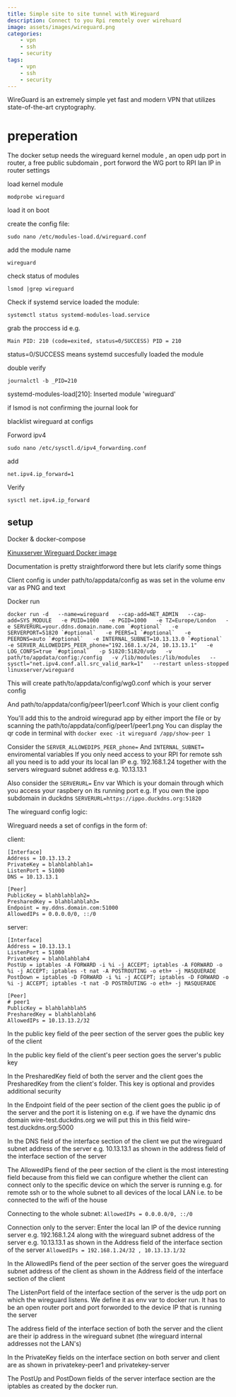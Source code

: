```yaml
---
title: Simple site to site tunnel with Wireguard
description: Connect to you Rpi remotely over wirehuard
image: assets/images/wireguard.png
categories:
    - vpn
    - ssh
    - security
tags:
    - vpn
    - ssh
    - security
---
```


WireGuard is an extremely simple yet fast and modern VPN that utilizes state-of-the-art cryptography.

# preperation

The docker setup needs the wireguard kernel module , an open udp port in router, a free  public subdomain ,  port forword the WG port to RPI lan IP in router settings

load kernel module

`modprobe wireguard`

load it on boot

create the config file:

`sudo nano /etc/modules-load.d/wireguard.conf`

add the module name

`wireguard`

check status of modules 

`lsmod |grep wireguard`

Check if systemd service loaded the module:

`systemctl status systemd-modules-load.service`

grab the proccess id
e.g.

`Main PID: 210 (code=exited, status=0/SUCCESS)
PID = 210`

status=0/SUCCESS means systemd succesfully loaded the module

double verify

`journalctl -b _PID=210`

systemd-modules-load[210]: Inserted module 'wireguard'

if lsmod is not confirming the journal  look for 

blacklist wireguard at configs

Forword ipv4

`sudo nano /etc/sysctl.d/ipv4_forwarding.conf `

add

`net.ipv4.ip_forward=1`

Verify

`sysctl net.ipv4.ip_forward`


## setup

Docker & docker-compose

[Kinuxserver Wireguard Docker image](https://github.com/linuxserver/docker-wireguard)

Documentation is pretty straightforword there but lets clarify some things

Client config is under path/to/appdata/config as was set in the volume env var as PNG and text

Docker run

```
docker run -d   --name=wireguard   --cap-add=NET_ADMIN   --cap-add=SYS_MODULE   -e PUID=1000   -e PGID=1000   -e TZ=Europe/London   -e SERVERURL=your.ddns.domain.name.com `#optional`   -e SERVERPORT=51820 `#optional`   -e PEERS=1 `#optional`   -e PEERDNS=auto `#optional`   -e INTERNAL_SUBNET=10.13.13.0 `#optional`   -e SERVER_ALLOWEDIPS_PEER_phone="192.168.1.x/24, 10.13.13.1"   -e LOG_CONFS=true `#optional`   -p 51820:51820/udp   -v path/to/appdata/config:/config   -v /lib/modules:/lib/modules   --sysctl="net.ipv4.conf.all.src_valid_mark=1"   --restart unless-stopped   linuxserver/wireguard
```

This will create
path/to/appdata/config/wg0.conf
which is your server config

And 
path/to/appdata/config/peer1/peer1.conf
Which is your client config

You'll add this to the android wiregurad app by either import the file or by scanning the path/to/appdata/config/peer1/peer1.png
You can display the qr code in terminal with
`docker exec -it wireguard /app/show-peer 1`


Consider the 
`SERVER_ALLOWEDIPS_PEER_phone=`
And
`INTERNAL_SUBNET=`
enviromental variables
If you only need access to your RPI for remote ssh all you need is to add your its local lan IP e.g. 192.168.1.24 together with the servers  wireguard subnet address e.g. 10.13.13.1

Also consider the
`SERVERURL=`
Env var 
Which is your domain through which you access your raspbery on its running port
e.g.
If you own the ippo subdomain in duckdns
`SERVERURL=https://ippo.duckdns.org:51820`

The wireguard config logic:

Wireguard needs a set of configs in the form of:

client:

```
[Interface]
Address = 10.13.13.2
PrivateKey = blahblahblah1=
ListenPort = 51000
DNS = 10.13.13.1

[Peer]
PublicKey = blahblahblah2=
PresharedKey = blahblahblah3=
Endpoint = my.ddns.domain.com:51000
AllowedIPs = 0.0.0.0/0, ::/0
```

server:

```
[Interface]
Address = 10.13.13.1
ListenPort = 51000
PrivateKey = blahblahblah4
PostUp = iptables -A FORWARD -i %i -j ACCEPT; iptables -A FORWARD -o %i -j ACCEPT; iptables -t nat -A POSTROUTING -o eth+ -j MASQUERADE
PostDown = iptables -D FORWARD -i %i -j ACCEPT; iptables -D FORWARD -o %i -j ACCEPT; iptables -t nat -D POSTROUTING -o eth+ -j MASQUERADE

[Peer]
# peer1
PublicKey = blahblahblah5
PresharedKey = blahblahblah6
AllowedIPs = 10.13.13.2/32
```

In the public key field of the peer section of the server goes the public key of the client

In the public key field of the client's peer section goes the server's public key

In the PresharedKey field of both the server and the client goes the PresharedKey from the client's folder. This key is optional and provides additional security

In the Endpoint field of the peer section of the client goes the public ip of the server and the port it is listening on e.g. if we have the dynamic dns domain wire-test.duckdns.org we will put this in this field wire-test.duckdns.org:5000

In the DNS field of the interface section of the client we put the wireguard subnet address of the server e.g. 10.13.13.1 as shown in the address field of the interface section of the server

The AllowedIPs fiend of the peer section of the client is the most interesting field because from this field we can configure whether the client can connect only to the specific device on which the server is running e.g. for remote ssh or to the whole subnet to all devices of the local LAN i.e. to be connected to the wifi of the house

Connecting to the whole subnet:
`AllowedIPs = 0.0.0.0/0, ::/0`

Connection only to the server:
Enter the local lan IP of the device running server e.g. 192.168.1.24 along with the wireguard subnet address of the server e.g. 10.13.13.1 as shown in the Address field of the interface section of the server
`AllowedIPs = 192.168.1.24/32 , 10.13.13.1/32`

In the AllowedIPs fiend of the peer section of the server goes the wireguard subnet address of the client as shown in the Address field of the interface section of the client

The ListenPort field of the interface section of the server is the udp port on which the wireguard listens. We define it as env var to docker run. It has to be an open router port and  port forworded to the device IP that is running the server

The address field of the interface section of both the server and the client are their ip address in the wireguard subnet (the wireguard internal addresses not the LAN's)

In the PrivateKey fields on the interface section on both server and client are as shown in privatekey-peer1 and privatekey-server

The PostUp and PostDown fields of the server interface section are the iptables as created by the docker run.
